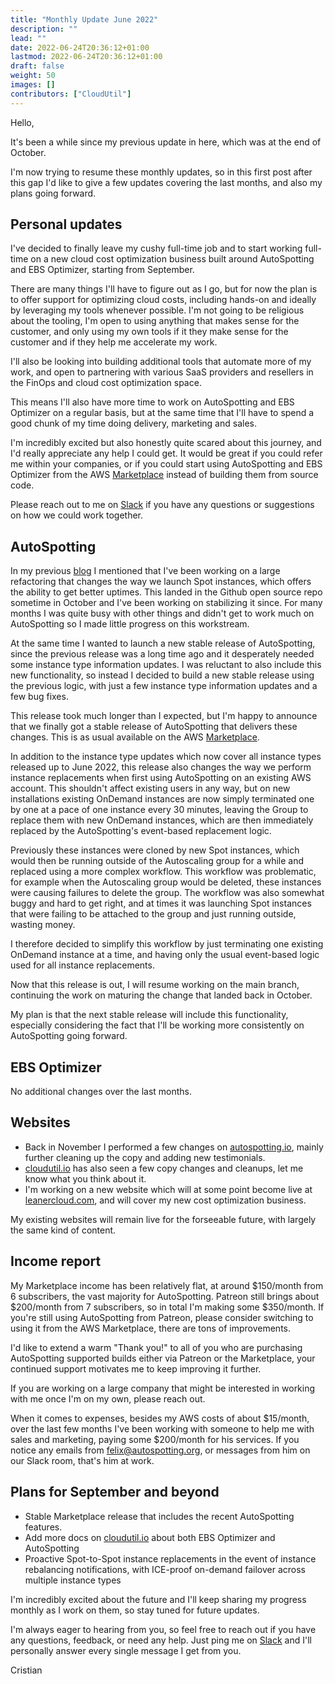 ```yaml
---
title: "Monthly Update June 2022"
description: ""
lead: ""
date: 2022-06-24T20:36:12+01:00
lastmod: 2022-06-24T20:36:12+01:00
draft: false
weight: 50
images: []
contributors: ["CloudUtil"]
---
```


Hello,

It's been a while since my previous update in here, which was at the end of
October.

I'm now trying to resume these monthly updates, so in this first post after
this gap I'd like to give a few updates covering the last months, and also my
plans going forward.

## Personal updates

I've decided to finally leave my cushy full-time job and to start working
full-time on a new cloud cost optimization business built around AutoSpotting
and EBS Optimizer, starting from September.

There are many things I'll have to figure out as I go, but for now the plan is
to offer support for optimizing cloud costs, including hands-on and ideally by
leveraging my tools whenever possible. I'm not going to be religious about
the tooling, I'm open to using anything that makes sense for the customer, and
only using my own tools if it they make sense for the customer and if they help me
accelerate my work.

I'll also be looking into building additional tools that automate more of my
work, and open to partnering with various SaaS providers and resellers in the
FinOps and cloud cost optimization space.

This means I'll also have more time to work on AutoSpotting and EBS Optimizer
on a regular basis, but at the same time that I'll have to spend a good chunk
of my time doing delivery, marketing and sales.

I'm incredibly excited but also honestly quite scared about this journey, and I'd
really appreciate any help I could get. It would be great if you could refer me
within your companies, or if you could start using AutoSpotting and EBS
Optimizer from the AWS
[Marketplace](https://aws.amazon.com/marketplace/seller-profile?id=a7ef2f5c-28b4-4dc2-90f5-ce4da9127c7f)
instead of building them from source code.

Please reach out to me on
[Slack](https://join.slack.com/t/cloudutil/shared_invite/zt-xodcoi9j-1IcxNozXx1OW0gh_N08sjg)
if you have any questions or suggestions on how we could work together.

## AutoSpotting

In my previous [blog](//monthly-update-october-2021/) I mentioned that I've
been working on a large refactoring that changes the way we launch Spot
instances, which offers the ability to get better uptimes. This landed in the
Github open source repo sometime in October and I've been working on
stabilizing it since. For many months I was quite busy with other things and
didn't get to work much on AutoSpotting so I made little progress on this workstream.

At the same time I wanted to launch a new stable release of AutoSpotting, since
the previous release was a long time ago and it desperately needed some instance
type information updates. I was reluctant to also include this new
functionality, so instead I decided to build a new stable release using the
previous logic, with just a few instance type information updates and a few bug
fixes.

This release took much longer than I expected, but I'm happy to announce that we
finally got a stable release of AutoSpotting that delivers these changes. This
is as usual available on the AWS
[Marketplace](https://aws.amazon.com/marketplace/pp/prodview-6uj4pruhgmun6).

In addition to the instance type updates which now cover all instance types
released up to June 2022, this release also changes the way we perform instance
replacements when first using AutoSpotting on an existing AWS account. This
shouldn't affect existing users in any way, but on new installations existing
OnDemand instances are now simply terminated one by one at a pace of one
instance every 30 minutes, leaving the Group to replace them with new OnDemand
instances, which are then immediately replaced by the AutoSpotting's
event-based replacement logic.

Previously these instances were cloned by new Spot instances, which would then
be running outside of the Autoscaling group for a while and replaced using a
more complex workflow. This workflow was problematic, for example when the
Autoscaling group would be deleted, these instances were causing failures to
delete the group. The workflow was also somewhat buggy and hard to get right,
and at times it was launching Spot  instances that were failing to be
attached to the group and just running outside, wasting money.

I therefore decided to simplify this workflow by just terminating one existing OnDemand
instance at a time, and having only the usual event-based logic used for all instance
replacements.

Now that this release is out, I will resume working on the main branch,
continuing the work on maturing the change that landed back in October.

My plan is that the next stable release will include this functionality,
especially considering the fact that I'll be working more consistently on
AutoSpotting going forward.

## EBS Optimizer

No additional changes over the last months.

## Websites

- Back in November I performed a few changes on
[autospotting.io](https://autospotting.io), mainly further cleaning up the copy
and adding new testimonials.
- [cloudutil.io](https://cloudutil.io) has also
seen a few copy changes and cleanups, let me know what you think about it.
- I'm working on a new website which will
 at some point become live at [leanercloud.com](https://leanercloud.com), and will cover my new cost
optimization business.

My existing websites will remain live for the forseeable future, with largely
the same kind of content.

## Income report

My Marketplace income has been relatively flat, at around $150/month from 6
subscribers, the vast majority for AutoSpotting. Patreon still brings about
$200/month from 7 subscribers, so in total I'm making some $350/month. If
you're still using AutoSpotting from Patreon, please consider switching to
using it from the AWS Marketplace, there are tons of improvements.

I'd like to extend a warm "Thank you!" to all of you who are purchasing
AutoSpotting supported builds either via Patreon or the Marketplace, your continued
support motivates me to keep improving it further.

If you are working on a large company that might be interested in working with
me once I'm on my own, please reach out.

When it comes to expenses, besides my AWS costs of about $15/month, over the
last few months I've been working with someone to help me with sales and
marketing, paying some $200/month for his services. If you notice any emails
from felix@autospotting.org, or messages from him on our Slack room, that's him
at work.

## Plans for September and beyond

- Stable Marketplace release that includes the recent AutoSpotting features.
- Add more docs on [cloudutil.io](https://cloudutil.io) about both EBS Optimizer
  and AutoSpotting
- Proactive Spot-to-Spot instance replacements in the event of instance
  rebalancing notifications, with ICE-proof on-demand failover across multiple
  instance types

I'm incredibly excited about the future and I'll keep sharing my
progress monthly as I work on them, so stay tuned for future updates.

I'm always eager to hearing from you, so feel free to reach out if you have any
questions, feedback, or need any help. Just ping me on
[Slack](https://join.slack.com/t/cloudutil/shared_invite/zt-xodcoi9j-1IcxNozXx1OW0gh_N08sjg) and I'll personally
answer every single message I get from you.

Cristian
